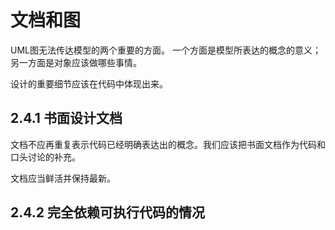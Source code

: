 文档和图
=============================


  UML图无法传达模型的两个重要的方面。
  一个方面是模型所表达的概念的意义；
  另一方面是对象应该做哪些事情。

  设计的重要细节应该在代码中体现出来。

## 2.4.1 书面设计文档

  文档不应再重复表示代码已经明确表达出的概念。我们应该把书面文档作为代码和口头讨论的补充。

  文档应当鲜活并保持最新。

## 2.4.2 完全依赖可执行代码的情况
